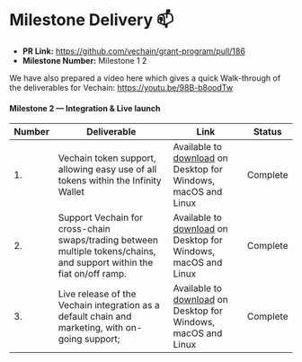 # Milestone Delivery :mailbox:

* **PR Link:** https://github.com/vechain/grant-program/pull/186
* **Milestone Number:** Milestone 1 2

We have also prepared a video here which gives a quick Walk-through of the deliverables for Vechain: https://youtu.be/98B-b8oodTw

#### Milestone 2 — Integration & Live launch

| Number | Deliverable | Link | Status |
|-|-|-|-|
| 1. | Vechain token support, allowing easy use of all tokens within the Infinity Wallet | Available to [download](https://infinitywallet.io/download) on Desktop for Windows, macOS and Linux | Complete |
| 2. | Support Vechain for cross-chain swaps/trading between multiple tokens/chains, and support within the fiat on/off ramp. | Available to [download](https://infinitywallet.io/download) on Desktop for Windows, macOS and Linux | Complete |
| 3. | Live release of the Vechain integration as a default chain and marketing, with on-going support; | Available to [download](https://infinitywallet.io/download) on Desktop for Windows, macOS and Linux | Complete |

